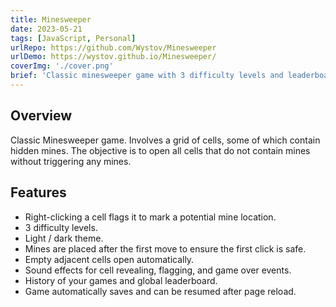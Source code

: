 ```yaml
---
title: Minesweeper
date: 2023-05-21
tags: [JavaScript, Personal]
urlRepo: https://github.com/Wystov/Minesweeper
urlDemo: https://wystov.github.io/Minesweeper/
coverImg: './cover.png'
brief: 'Classic minesweeper game with 3 difficulty levels and leaderboard.'
---
```


## Overview

Classic Minesweeper game.
Involves a grid of cells, some of which contain hidden mines.
The objective is to open all cells that do not contain mines without triggering any mines.

## Features

- Right-clicking a cell flags it to mark a potential mine location.
- 3 difficulty levels.
- Light / dark theme.
- Mines are placed after the first move to ensure the first click is safe.
- Empty adjacent cells open automatically.
- Sound effects for cell revealing, flagging, and game over events.
- History of your games and global leaderboard.
- Game automatically saves and can be resumed after page reload.
